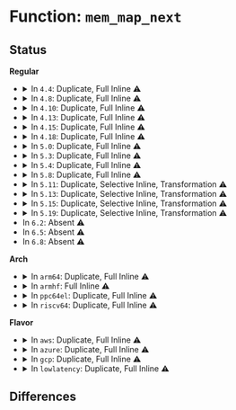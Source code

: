 # Function: <code>mem_map_next</code>

## Status
<b>Regular</b>
<ul>
<li>
<details>
<summary>In <code>4.4</code>: Duplicate, Full Inline ⚠️</summary>

**Collision:** Static Duplication

**Inline:** Full

**Transformation:** False

**Instances:**

```
In mm/memory.c (ffffffff811c2115)
Location: mm/internal.h:339
Inline: True
Inline callers:
  - mm/memory.c:clear_huge_page
  - mm/memory.c:copy_user_huge_page
  - mm/memory.c:copy_user_huge_page
```
```
In mm/hugetlb.c (ffffffff811da9ed)
Location: mm/internal.h:339
Inline: True
Inline callers:
  - mm/hugetlb.c:update_and_free_page
  - mm/hugetlb.c:prep_compound_gigantic_page
```
```
In mm/migrate.c (ffffffff811f1b2a)
Location: mm/internal.h:339
Inline: True
Inline callers:
  - mm/migrate.c:migrate_page_copy
  - mm/migrate.c:migrate_page_copy
```
</details>
</li>
<li>
<details>
<summary>In <code>4.8</code>: Duplicate, Full Inline ⚠️</summary>

**Collision:** Static Duplication

**Inline:** Full

**Transformation:** False

**Instances:**

```
In mm/memory.c (ffffffff811dde44)
Location: mm/internal.h:359
Inline: True
Inline callers:
  - mm/memory.c:copy_user_huge_page
  - mm/memory.c:copy_user_huge_page
  - mm/memory.c:clear_huge_page
```
```
In mm/hugetlb.c (ffffffff811f9165)
Location: mm/internal.h:359
Inline: True
Inline callers:
  - mm/hugetlb.c:prep_compound_gigantic_page
  - mm/hugetlb.c:update_and_free_page
```
```
In mm/migrate.c (ffffffff812104f7)
Location: mm/internal.h:359
Inline: True
Inline callers:
  - mm/migrate.c:migrate_page_copy
  - mm/migrate.c:migrate_page_copy
```
</details>
</li>
<li>
<details>
<summary>In <code>4.10</code>: Duplicate, Full Inline ⚠️</summary>

**Collision:** Static Duplication

**Inline:** Full

**Transformation:** False

**Instances:**

```
In mm/memory.c (ffffffff811edcf7)
Location: mm/internal.h:362
Inline: True
Inline callers:
  - mm/memory.c:copy_user_huge_page
  - mm/memory.c:copy_user_huge_page
  - mm/memory.c:clear_huge_page
```
```
In mm/hugetlb.c (ffffffff81209d63)
Location: mm/internal.h:362
Inline: True
Inline callers:
  - mm/hugetlb.c:prep_compound_gigantic_page
  - mm/hugetlb.c:update_and_free_page
```
```
In mm/migrate.c (ffffffff8122262e)
Location: mm/internal.h:362
Inline: True
Inline callers:
  - mm/migrate.c:migrate_page_copy
  - mm/migrate.c:migrate_page_copy
```
</details>
</li>
<li>
<details>
<summary>In <code>4.13</code>: Duplicate, Full Inline ⚠️</summary>

**Collision:** Static Duplication

**Inline:** Full

**Transformation:** False

**Instances:**

```
In mm/memory.c (ffffffff811f8c01)
Location: mm/internal.h:379
Inline: True
Inline callers:
  - mm/memory.c:copy_user_huge_page
  - mm/memory.c:copy_user_huge_page
  - mm/memory.c:clear_huge_page
```
```
In mm/hugetlb.c (ffffffff81215302)
Location: mm/internal.h:379
Inline: True
Inline callers:
  - mm/hugetlb.c:prep_compound_gigantic_page
  - mm/hugetlb.c:update_and_free_page
```
```
In mm/migrate.c (ffffffff8122e4c4)
Location: mm/internal.h:379
Inline: True
Inline callers:
  - mm/migrate.c:migrate_page_copy
  - mm/migrate.c:migrate_page_copy
```
</details>
</li>
<li>
<details>
<summary>In <code>4.15</code>: Duplicate, Full Inline ⚠️</summary>

**Collision:** Static Duplication

**Inline:** Full

**Transformation:** False

**Instances:**

```
In mm/memory.c (ffffffff81210f57)
Location: mm/internal.h:380
Inline: True
Inline callers:
  - mm/memory.c:copy_user_huge_page
  - mm/memory.c:copy_user_huge_page
  - mm/memory.c:clear_huge_page
```
```
In mm/hugetlb.c (ffffffff8122fe45)
Location: mm/internal.h:380
Inline: True
Inline callers:
  - mm/hugetlb.c:prep_compound_gigantic_page
  - mm/hugetlb.c:update_and_free_page
```
```
In mm/migrate.c (ffffffff8124a718)
Location: mm/internal.h:380
Inline: True
Inline callers:
  - mm/migrate.c:migrate_page_copy
  - mm/migrate.c:migrate_page_copy
```
</details>
</li>
<li>
<details>
<summary>In <code>4.18</code>: Duplicate, Full Inline ⚠️</summary>

**Collision:** Static Duplication

**Inline:** Full

**Transformation:** False

**Instances:**

```
In mm/memory.c (ffffffff8123194a)
Location: mm/internal.h:380
Inline: True
Inline callers:
  - mm/memory.c:copy_user_huge_page
  - mm/memory.c:copy_user_huge_page
  - mm/memory.c:clear_huge_page
```
```
In mm/hugetlb.c (ffffffff812522c3)
Location: mm/internal.h:380
Inline: True
Inline callers:
  - mm/hugetlb.c:prep_compound_gigantic_page
  - mm/hugetlb.c:update_and_free_page
```
```
In mm/migrate.c (ffffffff8126da57)
Location: mm/internal.h:380
Inline: True
Inline callers:
  - mm/migrate.c:migrate_page_copy
  - mm/migrate.c:migrate_page_copy
```
</details>
</li>
<li>
<details>
<summary>In <code>5.0</code>: Duplicate, Full Inline ⚠️</summary>

**Collision:** Static Duplication

**Inline:** Full

**Transformation:** False

**Instances:**

```
In mm/memory.c (ffffffff8124512a)
Location: mm/internal.h:380
Inline: True
Inline callers:
  - mm/memory.c:copy_user_huge_page
  - mm/memory.c:copy_user_huge_page
  - mm/memory.c:copy_user_huge_page
  - mm/memory.c:copy_user_huge_page
  - mm/memory.c:clear_huge_page
  - mm/memory.c:clear_huge_page
```
```
In mm/hugetlb.c (ffffffff81266531)
Location: mm/internal.h:380
Inline: True
Inline callers:
  - mm/hugetlb.c:prep_compound_gigantic_page
  - mm/hugetlb.c:prep_compound_gigantic_page
  - mm/hugetlb.c:update_and_free_page
  - mm/hugetlb.c:update_and_free_page
```
```
In mm/migrate.c (ffffffff8128205d)
Location: mm/internal.h:380
Inline: True
Inline callers:
  - mm/migrate.c:migrate_page_copy
  - mm/migrate.c:migrate_page_copy
  - mm/migrate.c:migrate_page_copy
  - mm/migrate.c:migrate_page_copy
```
</details>
</li>
<li>
<details>
<summary>In <code>5.3</code>: Duplicate, Full Inline ⚠️</summary>

**Collision:** Static Duplication

**Inline:** Full

**Transformation:** False

**Instances:**

```
In mm/memory.c (ffffffff81257103)
Location: mm/internal.h:388
Inline: True
Inline callers:
  - mm/memory.c:copy_user_huge_page
  - mm/memory.c:copy_user_huge_page
  - mm/memory.c:copy_user_huge_page
  - mm/memory.c:copy_user_huge_page
  - mm/memory.c:clear_huge_page
  - mm/memory.c:clear_huge_page
```
```
In mm/hugetlb.c (ffffffff812817cd)
Location: mm/internal.h:388
Inline: True
Inline callers:
  - mm/hugetlb.c:prep_compound_gigantic_page
  - mm/hugetlb.c:prep_compound_gigantic_page
  - mm/hugetlb.c:update_and_free_page
  - mm/hugetlb.c:update_and_free_page
```
```
In mm/migrate.c (ffffffff8129e179)
Location: mm/internal.h:388
Inline: True
Inline callers:
  - mm/migrate.c:migrate_page_copy
  - mm/migrate.c:migrate_page_copy
  - mm/migrate.c:migrate_page_copy
  - mm/migrate.c:migrate_page_copy
```
</details>
</li>
<li>
<details>
<summary>In <code>5.4</code>: Duplicate, Full Inline ⚠️</summary>

**Collision:** Static Duplication

**Inline:** Full

**Transformation:** False

**Instances:**

```
In mm/memory.c (ffffffff81265693)
Location: mm/internal.h:409
Inline: True
Inline callers:
  - mm/memory.c:copy_user_huge_page
  - mm/memory.c:copy_user_huge_page
  - mm/memory.c:copy_user_huge_page
  - mm/memory.c:copy_user_huge_page
  - mm/memory.c:clear_huge_page
  - mm/memory.c:clear_huge_page
```
```
In mm/hugetlb.c (ffffffff81290b2d)
Location: mm/internal.h:409
Inline: True
Inline callers:
  - mm/hugetlb.c:prep_compound_gigantic_page
  - mm/hugetlb.c:prep_compound_gigantic_page
  - mm/hugetlb.c:update_and_free_page
  - mm/hugetlb.c:update_and_free_page
```
```
In mm/migrate.c (ffffffff812ada29)
Location: mm/internal.h:409
Inline: True
Inline callers:
  - mm/migrate.c:migrate_page_copy
  - mm/migrate.c:migrate_page_copy
  - mm/migrate.c:migrate_page_copy
  - mm/migrate.c:migrate_page_copy
```
</details>
</li>
<li>
<details>
<summary>In <code>5.8</code>: Duplicate, Full Inline ⚠️</summary>

**Collision:** Static Duplication

**Inline:** Full

**Transformation:** False

**Instances:**

```
In mm/memory.c (ffffffff81295a89)
Location: mm/internal.h:450
Inline: True
Inline callers:
  - mm/memory.c:copy_user_huge_page
  - mm/memory.c:copy_user_huge_page
  - mm/memory.c:copy_user_huge_page
  - mm/memory.c:copy_user_huge_page
  - mm/memory.c:clear_huge_page
  - mm/memory.c:clear_huge_page
```
```
In mm/hugetlb.c (ffffffff812c3c71)
Location: mm/internal.h:450
Inline: True
Inline callers:
  - mm/hugetlb.c:prep_compound_gigantic_page
  - mm/hugetlb.c:prep_compound_gigantic_page
  - mm/hugetlb.c:destroy_compound_gigantic_page
  - mm/hugetlb.c:destroy_compound_gigantic_page
```
```
In mm/migrate.c (ffffffff812e24fb)
Location: mm/internal.h:450
Inline: True
Inline callers:
  - mm/migrate.c:__copy_gigantic_page
  - mm/migrate.c:__copy_gigantic_page
  - mm/migrate.c:__copy_gigantic_page
  - mm/migrate.c:__copy_gigantic_page
```
</details>
</li>
<li>
<details>
<summary>In <code>5.11</code>: Duplicate, Selective Inline, Transformation ⚠️</summary>

**Collision:** Static Duplication

**Inline:** Selective

**Transformation:** True

**Instances:**

```
In mm/memory.c (ffffffff812a0b57)
Location: mm/internal.h:454
Inline: True
Inline callers:
  - mm/memory.c:copy_huge_page_from_user
  - mm/memory.c:copy_huge_page_from_user
  - mm/memory.c:copy_user_huge_page
  - mm/memory.c:copy_user_huge_page
  - mm/memory.c:copy_user_huge_page
  - mm/memory.c:copy_user_huge_page
  - mm/memory.c:clear_huge_page
  - mm/memory.c:clear_huge_page
```
```
In mm/hugetlb.c (ffffffff812cf8ba)
Location: mm/internal.h:454
Inline: True
Inline callers:
  - mm/hugetlb.c:prep_compound_gigantic_page
  - mm/hugetlb.c:update_and_free_page
  - mm/hugetlb.c:update_and_free_page
Direct callers:
  - mm/hugetlb.c:prep_compound_gigantic_page
  - mm/hugetlb.c:update_and_free_page
  - mm/hugetlb.c:update_and_free_page
```
```
In mm/migrate.c (ffffffff812ed92b)
Location: mm/internal.h:454
Inline: True
Inline callers:
  - mm/migrate.c:__copy_gigantic_page
  - mm/migrate.c:__copy_gigantic_page
  - mm/migrate.c:__copy_gigantic_page
  - mm/migrate.c:__copy_gigantic_page
```
**Symbols:**

```
ffffffff812cf380-ffffffff812cf417: mem_map_next.part.0 (STB_LOCAL)
```
</details>
</li>
<li>
<details>
<summary>In <code>5.13</code>: Duplicate, Selective Inline, Transformation ⚠️</summary>

**Collision:** Static Duplication

**Inline:** Selective

**Transformation:** True

**Instances:**

```
In mm/memory.c (ffffffff812a6497)
Location: mm/internal.h:481
Inline: True
Inline callers:
  - mm/memory.c:copy_huge_page_from_user
  - mm/memory.c:copy_huge_page_from_user
  - mm/memory.c:copy_user_huge_page
  - mm/memory.c:copy_user_huge_page
  - mm/memory.c:copy_user_huge_page
  - mm/memory.c:copy_user_huge_page
  - mm/memory.c:clear_huge_page
  - mm/memory.c:clear_huge_page
```
```
In mm/hugetlb.c (ffffffff812d610a)
Location: mm/internal.h:481
Inline: True
Inline callers:
  - mm/hugetlb.c:prep_compound_gigantic_page
  - mm/hugetlb.c:update_and_free_page
  - mm/hugetlb.c:update_and_free_page
Direct callers:
  - mm/hugetlb.c:prep_compound_gigantic_page
  - mm/hugetlb.c:update_and_free_page
  - mm/hugetlb.c:update_and_free_page
```
```
In mm/migrate.c (ffffffff812f4468)
Location: mm/internal.h:481
Inline: True
Inline callers:
  - mm/migrate.c:migrate_page_copy
  - mm/migrate.c:migrate_page_copy
  - mm/migrate.c:migrate_page_copy
  - mm/migrate.c:migrate_page_copy
```
**Symbols:**

```
ffffffff812d6010-ffffffff812d60a7: mem_map_next.part.0 (STB_LOCAL)
```
</details>
</li>
<li>
<details>
<summary>In <code>5.15</code>: Duplicate, Selective Inline, Transformation ⚠️</summary>

**Collision:** Static Duplication

**Inline:** Selective

**Transformation:** True

**Instances:**

```
In mm/memory.c (ffffffff812e7957)
Location: mm/internal.h:477
Inline: True
Inline callers:
  - mm/memory.c:copy_huge_page_from_user
  - mm/memory.c:copy_huge_page_from_user
  - mm/memory.c:copy_user_huge_page
  - mm/memory.c:copy_user_huge_page
  - mm/memory.c:copy_user_huge_page
  - mm/memory.c:copy_user_huge_page
  - mm/memory.c:clear_huge_page
  - mm/memory.c:clear_huge_page
```
```
In mm/hugetlb.c (ffffffff8131ca33)
Location: mm/internal.h:477
Inline: True
Inline callers:
  - mm/hugetlb.c:prep_compound_gigantic_page
  - mm/hugetlb.c:prep_compound_gigantic_page
  - mm/hugetlb.c:prep_compound_gigantic_page
  - mm/hugetlb.c:prep_compound_gigantic_page
Direct callers:
  - mm/hugetlb.c:prep_compound_gigantic_page
  - mm/hugetlb.c:prep_compound_gigantic_page
```
**Symbols:**

```
ffffffff81cbf1d2-ffffffff81cbf20c: mem_map_next.part.0 (STB_LOCAL)
```
</details>
</li>
<li>
<details>
<summary>In <code>5.19</code>: Duplicate, Selective Inline, Transformation ⚠️</summary>

**Collision:** Static Duplication

**Inline:** Selective

**Transformation:** True

**Instances:**

```
In mm/memory.c (ffffffff81348b0b)
Location: mm/internal.h:658
Inline: True
Inline callers:
  - mm/memory.c:copy_huge_page_from_user
  - mm/memory.c:copy_huge_page_from_user
  - mm/memory.c:copy_user_huge_page
  - mm/memory.c:copy_user_huge_page
  - mm/memory.c:copy_user_huge_page
  - mm/memory.c:copy_user_huge_page
  - mm/memory.c:clear_huge_page
  - mm/memory.c:clear_huge_page
```
```
In mm/hugetlb.c (ffffffff813883c1)
Location: mm/internal.h:658
Inline: True
Inline callers:
  - mm/hugetlb.c:__prep_compound_gigantic_page
  - mm/hugetlb.c:__prep_compound_gigantic_page
  - mm/hugetlb.c:__prep_compound_gigantic_page
  - mm/hugetlb.c:__destroy_compound_gigantic_page
Direct callers:
  - mm/hugetlb.c:__prep_compound_gigantic_page
  - mm/hugetlb.c:__prep_compound_gigantic_page
  - mm/hugetlb.c:__prep_compound_gigantic_page
  - mm/hugetlb.c:__destroy_compound_gigantic_page
```
**Symbols:**

```
ffffffff81388190-ffffffff8138826a: mem_map_next.part.0 (STB_LOCAL)
```
</details>
</li>
<li>
In <code>6.2</code>: Absent ⚠️
</li>
<li>
In <code>6.5</code>: Absent ⚠️
</li>
<li>
In <code>6.8</code>: Absent ⚠️
</li>
</ul>
<b>Arch</b>
<ul>
<li>
<details>
<summary>In <code>arm64</code>: Duplicate, Full Inline ⚠️</summary>

**Collision:** Static Duplication

**Inline:** Full

**Transformation:** False

**Instances:**

```
In mm/memory.c (ffff8000102fc0d0)
Location: mm/internal.h:409
Inline: True
Inline callers:
  - mm/memory.c:copy_user_huge_page
  - mm/memory.c:copy_user_huge_page
  - mm/memory.c:copy_user_huge_page
  - mm/memory.c:copy_user_huge_page
  - mm/memory.c:clear_huge_page
  - mm/memory.c:clear_huge_page
```
```
In mm/hugetlb.c (ffff80001032e1bc)
Location: mm/internal.h:409
Inline: True
Inline callers:
  - mm/hugetlb.c:prep_compound_gigantic_page
  - mm/hugetlb.c:prep_compound_gigantic_page
  - mm/hugetlb.c:update_and_free_page
  - mm/hugetlb.c:update_and_free_page
```
```
In mm/migrate.c (ffff80001034fa28)
Location: mm/internal.h:409
Inline: True
Inline callers:
  - mm/migrate.c:migrate_page_copy
  - mm/migrate.c:migrate_page_copy
  - mm/migrate.c:migrate_page_copy
  - mm/migrate.c:migrate_page_copy
```
</details>
</li>
<li>
<details>
<summary>In <code>armhf</code>: Full Inline ⚠️</summary>

**Collision:** Unique Static

**Inline:** Full

**Transformation:** False

**Instances:**

```
In mm/migrate.c (0)
Location: mm/internal.h:409
Inline: True
```
</details>
</li>
<li>
<details>
<summary>In <code>ppc64el</code>: Duplicate, Full Inline ⚠️</summary>

**Collision:** Static Duplication

**Inline:** Full

**Transformation:** False

**Instances:**

```
In mm/memory.c (c0000000003c7834)
Location: mm/internal.h:409
Inline: True
Inline callers:
  - mm/memory.c:copy_user_huge_page
  - mm/memory.c:copy_user_huge_page
  - mm/memory.c:copy_user_huge_page
  - mm/memory.c:copy_user_huge_page
  - mm/memory.c:clear_huge_page
  - mm/memory.c:clear_huge_page
```
```
In mm/hugetlb.c (c000000000406bf8)
Location: mm/internal.h:409
Inline: True
Inline callers:
  - mm/hugetlb.c:prep_compound_gigantic_page
  - mm/hugetlb.c:prep_compound_gigantic_page
```
```
In mm/migrate.c (c000000000432448)
Location: mm/internal.h:409
Inline: True
Inline callers:
  - mm/migrate.c:migrate_page_copy
  - mm/migrate.c:migrate_page_copy
  - mm/migrate.c:migrate_page_copy
  - mm/migrate.c:migrate_page_copy
```
</details>
</li>
<li>
<details>
<summary>In <code>riscv64</code>: Duplicate, Full Inline ⚠️</summary>

**Collision:** Static Duplication

**Inline:** Full

**Transformation:** False

**Instances:**

```
In mm/memory.c (ffffffe00020b612)
Location: mm/internal.h:409
Inline: True
Inline callers:
  - mm/memory.c:copy_user_huge_page
  - mm/memory.c:copy_user_huge_page
  - mm/memory.c:copy_user_huge_page
  - mm/memory.c:copy_user_huge_page
  - mm/memory.c:clear_huge_page
  - mm/memory.c:clear_huge_page
```
```
In mm/hugetlb.c (ffffffe00022c416)
Location: mm/internal.h:409
Inline: True
Inline callers:
  - mm/hugetlb.c:prep_compound_gigantic_page
  - mm/hugetlb.c:prep_compound_gigantic_page
  - mm/hugetlb.c:update_and_free_page
  - mm/hugetlb.c:update_and_free_page
```
```
In mm/migrate.c (ffffffe00023e7e6)
Location: mm/internal.h:409
Inline: True
Inline callers:
  - mm/migrate.c:migrate_page_copy
  - mm/migrate.c:migrate_page_copy
  - mm/migrate.c:migrate_page_copy
  - mm/migrate.c:migrate_page_copy
```
</details>
</li>
</ul>
<b>Flavor</b>
<ul>
<li>
<details>
<summary>In <code>aws</code>: Duplicate, Full Inline ⚠️</summary>

**Collision:** Static Duplication

**Inline:** Full

**Transformation:** False

**Instances:**

```
In mm/memory.c (ffffffff8125dce3)
Location: mm/internal.h:409
Inline: True
Inline callers:
  - mm/memory.c:copy_user_huge_page
  - mm/memory.c:copy_user_huge_page
  - mm/memory.c:copy_user_huge_page
  - mm/memory.c:copy_user_huge_page
  - mm/memory.c:clear_huge_page
  - mm/memory.c:clear_huge_page
```
```
In mm/hugetlb.c (ffffffff8128910d)
Location: mm/internal.h:409
Inline: True
Inline callers:
  - mm/hugetlb.c:prep_compound_gigantic_page
  - mm/hugetlb.c:prep_compound_gigantic_page
  - mm/hugetlb.c:update_and_free_page
  - mm/hugetlb.c:update_and_free_page
```
```
In mm/migrate.c (ffffffff812a6009)
Location: mm/internal.h:409
Inline: True
Inline callers:
  - mm/migrate.c:migrate_page_copy
  - mm/migrate.c:migrate_page_copy
  - mm/migrate.c:migrate_page_copy
  - mm/migrate.c:migrate_page_copy
```
</details>
</li>
<li>
<details>
<summary>In <code>azure</code>: Duplicate, Full Inline ⚠️</summary>

**Collision:** Static Duplication

**Inline:** Full

**Transformation:** False

**Instances:**

```
In mm/memory.c (ffffffff81250133)
Location: mm/internal.h:409
Inline: True
Inline callers:
  - mm/memory.c:copy_user_huge_page
  - mm/memory.c:copy_user_huge_page
  - mm/memory.c:copy_user_huge_page
  - mm/memory.c:copy_user_huge_page
  - mm/memory.c:clear_huge_page
  - mm/memory.c:clear_huge_page
```
```
In mm/hugetlb.c (ffffffff8127afad)
Location: mm/internal.h:409
Inline: True
Inline callers:
  - mm/hugetlb.c:prep_compound_gigantic_page
  - mm/hugetlb.c:prep_compound_gigantic_page
  - mm/hugetlb.c:update_and_free_page
  - mm/hugetlb.c:update_and_free_page
```
```
In mm/migrate.c (ffffffff81297ab9)
Location: mm/internal.h:409
Inline: True
Inline callers:
  - mm/migrate.c:migrate_page_copy
  - mm/migrate.c:migrate_page_copy
  - mm/migrate.c:migrate_page_copy
  - mm/migrate.c:migrate_page_copy
```
</details>
</li>
<li>
<details>
<summary>In <code>gcp</code>: Duplicate, Full Inline ⚠️</summary>

**Collision:** Static Duplication

**Inline:** Full

**Transformation:** False

**Instances:**

```
In mm/memory.c (ffffffff8125ba83)
Location: mm/internal.h:409
Inline: True
Inline callers:
  - mm/memory.c:copy_user_huge_page
  - mm/memory.c:copy_user_huge_page
  - mm/memory.c:copy_user_huge_page
  - mm/memory.c:copy_user_huge_page
  - mm/memory.c:clear_huge_page
  - mm/memory.c:clear_huge_page
```
```
In mm/hugetlb.c (ffffffff81286f1d)
Location: mm/internal.h:409
Inline: True
Inline callers:
  - mm/hugetlb.c:prep_compound_gigantic_page
  - mm/hugetlb.c:prep_compound_gigantic_page
  - mm/hugetlb.c:update_and_free_page
  - mm/hugetlb.c:update_and_free_page
```
```
In mm/migrate.c (ffffffff812a3e19)
Location: mm/internal.h:409
Inline: True
Inline callers:
  - mm/migrate.c:migrate_page_copy
  - mm/migrate.c:migrate_page_copy
  - mm/migrate.c:migrate_page_copy
  - mm/migrate.c:migrate_page_copy
```
</details>
</li>
<li>
<details>
<summary>In <code>lowlatency</code>: Duplicate, Full Inline ⚠️</summary>

**Collision:** Static Duplication

**Inline:** Full

**Transformation:** False

**Instances:**

```
In mm/memory.c (ffffffff8126b455)
Location: mm/internal.h:409
Inline: True
Inline callers:
  - mm/memory.c:copy_user_huge_page
  - mm/memory.c:copy_user_huge_page
  - mm/memory.c:copy_user_huge_page
  - mm/memory.c:copy_user_huge_page
  - mm/memory.c:clear_huge_page
  - mm/memory.c:clear_huge_page
```
```
In mm/hugetlb.c (ffffffff812975ed)
Location: mm/internal.h:409
Inline: True
Inline callers:
  - mm/hugetlb.c:prep_compound_gigantic_page
  - mm/hugetlb.c:prep_compound_gigantic_page
  - mm/hugetlb.c:update_and_free_page
  - mm/hugetlb.c:update_and_free_page
```
```
In mm/migrate.c (ffffffff812b46df)
Location: mm/internal.h:409
Inline: True
Inline callers:
  - mm/migrate.c:migrate_page_copy
  - mm/migrate.c:migrate_page_copy
  - mm/migrate.c:migrate_page_copy
  - mm/migrate.c:migrate_page_copy
```
</details>
</li>
</ul>

## Differences
